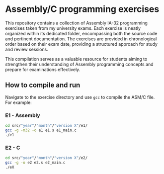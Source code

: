 # Assembly/C programming exercises

This repository contains a collection of Assembly IA-32 programming exercises taken from my university exams. Each exercise is neatly organized within its dedicated folder, encompassing both the source code and pertinent documentation.
The exercises are provided in chronological order based on their exam date, providing a structured approach for study and review sessions.

This compilation serves as a valuable resource for students aiming to strengthen their understanding of Assembly programming concepts and prepare for examinations effectively.

## How to compile and run

Navigate to the exercise directory and use `gcc` to compile the ASM/C file. For example:

### E1 - Assembly

```sh
cd src/"year"/"month"/"version X"/e1/
gcc -g -m32 -o e1 e1.s e1_main.c
./e1
```

### E2 - C

```sh
cd src/"year"/"month"/"version X"/e2/
gcc -g -o e2 e2.s e2_main.c
./eX
```
